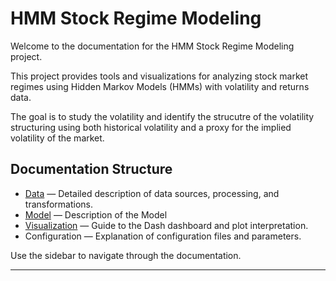 # HMM Stock Regime Modeling

Welcome to the documentation for the HMM Stock Regime Modeling project.

This project provides tools and visualizations for analyzing stock market regimes using Hidden Markov Models (HMMs) with volatility and returns data.

The goal is to study the volatility and identify the strucutre of the volatility structuring using both historical volatility and a proxy for the implied volatility of the market.

## Documentation Structure

- [Data](data.md) — Detailed description of data sources, processing, and transformations.
- [Model](model.md) — Description of the Model
- [Visualization](visualization.md) — Guide to the Dash dashboard and plot interpretation.
- Configuration — Explanation of configuration files and parameters.

Use the sidebar to navigate through the documentation.

---
